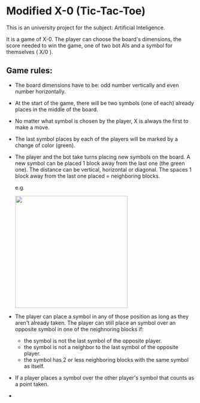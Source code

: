 # Modified X-0  (Tic-Tac-Toe)

This is an university project for the subject: Artificial Inteligence.

It is a game of X-0. The player can choose the board's dimensions, the score needed to win the game, one of two bot AIs and a symbol for themselves ( X/0 ).

## Game rules:

- The board dimensions have to be: odd number vertically and even number horizontally.
- At the start of the game, there will be two symbols (one of each) already places in the middle of the board.
- No matter what symbol is chosen by the player, X is always the first to make a move.
- The last symbol places by each of the players will be marked by a change of color (green).
- The player and the bot take turns placing new symbols on the board. A new symbol can be placed 1 block away from the last one (the green one). The distance can be vertical, horizontal or diagonal. The spaces 1 block away from the last one placed = neighboring blocks.

    e.g.

    <img src="https://user-images.githubusercontent.com/81815165/222347024-659cf662-846a-4248-a3ac-856e012f0dfc.jpg" width="300" height="300">


- The player can place a symbol in any of those position as long as they aren't already taken. The player can still place an symbol over an opposite symbol in one of the neighnoring blocks if:
    - the symbol is not the last symbol of the opposite player.
    - the symbol is not a neighbor to the last symbol of the opposite player.
    - the symbol has 2 or less neighboring blocks with the same symbol as itself.

- If a player places a symbol over the other player's symbol that counts as a point taken.
- 
